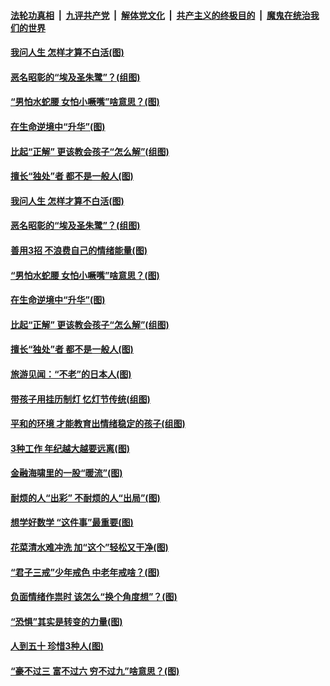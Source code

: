 

####  [法轮功真相](../../../../basic/blob/master/README.md?t=02280631) &nbsp;|&nbsp; [九评共产党](../../../../9ping.md/blob/master/README.md?t=02280631) &nbsp;|&nbsp; [解体党文化](../../../../jtdwh.md/blob/master/README.md?t=02280631)  &nbsp;|&nbsp; [共产主义的终极目的](../../../../gczydzjmd.md/blob/master/README.md?t=02280631) &nbsp;|&nbsp; [魔鬼在统治我们的世界](../../../../mgztzwmdsj.md/blob/master/README.md?t=02280631) 

#### [我问人生 怎样才算不白活(图)](../pages/p8/963600.md?t=02280631) 

#### [恶名昭彰的“埃及圣朱鹭”？(组图)](../pages/p8/963921.md?t=02280631) 

#### [“男怕水蛇腰 女怕小噘嘴”啥意思？(图)](../pages/p8/963889.md?t=02280631) 

#### [在生命逆境中“升华”(图)](../pages/p8/963534.md?t=02280631) 

#### [比起“正解” 更该教会孩子“怎么解”(组图)](../pages/p8/963831.md?t=02280631) 

#### [擅长“独处”者 都不是一般人(图)](../pages/p8/963821.md?t=02280631) 

#### [我问人生 怎样才算不白活(图)](../pages/p8/963600.md?t=02280631) 

#### [恶名昭彰的“埃及圣朱鹭”？(组图)](../pages/p8/963921.md?t=02280631) 

#### [善用3招 不浪费自己的情绪能量(图)](../pages/p8/963918.md?t=02280631) 

#### [“男怕水蛇腰 女怕小噘嘴”啥意思？(图)](../pages/p8/963889.md?t=02280631) 

#### [在生命逆境中“升华”(图)](../pages/p8/963534.md?t=02280631) 

#### [比起“正解” 更该教会孩子“怎么解”(组图)](../pages/p8/963831.md?t=02280631) 

#### [擅长“独处”者 都不是一般人(图)](../pages/p8/963821.md?t=02280631) 

#### [旅游见闻：“不老”的日本人(图)](../pages/p8/963524.md?t=02280631) 

#### [带孩子用挂历制灯 忆灯节传统(组图)](../pages/p8/963724.md?t=02280631) 

#### [平和的环境 才能教育出情绪稳定的孩子(组图)](../pages/p8/963710.md?t=02280631) 

#### [3种工作 年纪越大越要远离(图)](../pages/p8/963700.md?t=02280631) 

#### [金融海啸里的一股“暖流”(图)](../pages/p8/963660.md?t=02280631) 

#### [耐烦的人“出彩” 不耐烦的人“出局”(图)](../pages/p8/963508.md?t=02280631) 

#### [想学好数学 “这件事”最重要(图)](../pages/p8/963588.md?t=02280631) 

#### [花菜清水难冲洗 加“这个”轻松又干净(图)](../pages/p8/963571.md?t=02280631) 

#### [“君子三戒”少年戒色 中老年戒啥？(图)](../pages/p8/963570.md?t=02280631) 

#### [负面情绪作祟时 该怎么“换个角度想”？(图)](../pages/p8/963496.md?t=02280631) 

#### [“恐惧”其实是转变的力量(图)](../pages/p8/963495.md?t=02280631) 

#### [人到五十 珍惜3种人(图)](../pages/p8/963468.md?t=02280631) 

#### [“豪不过三 富不过六 穷不过九”啥意思？(图)](../pages/p8/963457.md?t=02280631) 

